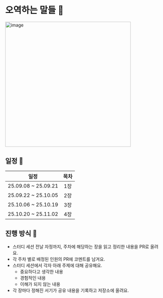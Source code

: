 
# 오역하는 말들 💭

<img width="400" height="400" alt="image" src="https://github.com/user-attachments/assets/ec64669e-3692-4dea-84b6-8b7407abbcea" />


## 일정 📅

|         일정          |     목차      |
|:-------------------:|:-----------:|
| 25.09.08 ~ 25.09.21 |     1장      |
| 25.09.22 ~ 25.10.05 |     2장      |
| 25.10.06 ~ 25.10.19 |     3장      |
| 25.10.20 ~ 25.11.02 |     4장      |

## 진행 방식 🌌

* 스터디 세션 전날 자정까지, 주차에 해당하는 장을 읽고 정리한 내용을 PR로 올려요.
* 각 주차 별로 배정된 인원의 PR에 코멘트를 남겨요.
* 스터디 세션에서 각자 아래 주제에 대해 공유해요.
    + 중요하다고 생각한 내용
    + 경험적인 내용
    + 이해가 되지 않는 내용
* 각 장마다 정해진 서기가 공유 내용을 기록하고 저장소에 올려요.
